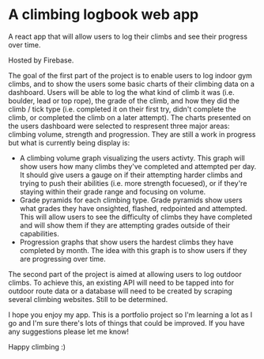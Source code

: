 # A climbing logbook web app #


A react app that will allow users to log their climbs and see their progress over time. 

Hosted by Firebase.


The goal of the first part of the project is to enable users to log indoor gym climbs, and to show the users some basic charts of their climbing data on a dashboard. Users will be able to log the what kind of climb it was (i.e. boulder, lead or top rope), the grade of the climb, and how they did the climb / tick type (i.e. completed it on their first try, didn't complete the climb, or completed the climb on a later attempt). The charts presented on the users dashboard were selected to respresent three major areas: climbing volume, strength and progression. They are still a work in progress but what is currently being display is:
- A climbing volume graph visualizing the users activty. This graph will show users how many climbs they've completed and attempted per day. It should give users a gauge on if their attempting harder climbs and trying to push their abilities (i.e. more strength focuesed), or if they're staying within their grade range and focusing on volume.
- Grade pyramids for each climbing type. Grade pyramids show users what grades they have onsighted, flashed, redpointed and attempted. This will allow users to see the difficulty of climbs they have completed and will show them if they are attempting grades outside of their capabilities.
- Progression graphs that show users the hardest climbs they have completed by month. The idea with this graph is to show users if they are progressing over time.


The second part of the project is aimed at allowing users to log outdoor climbs. To achieve this, an existing API will need to be tapped into for outdoor route data or a database will need to be created by scraping several climbing websites. Still to be determined.


I hope you enjoy my app. This is a portfolio project so I'm learning a lot as I go and I'm sure there's lots of things that could be improved. If you have any suggestions please let me know!

Happy climbing :)
